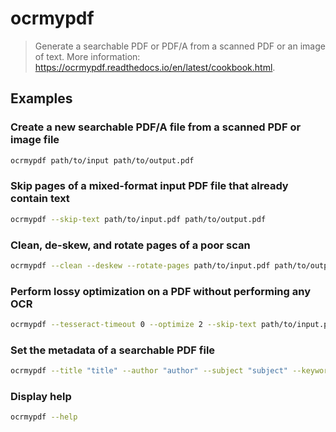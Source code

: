 # ocrmypdf

> Generate a searchable PDF or PDF/A from a scanned PDF or an image of text. More information: <https://ocrmypdf.readthedocs.io/en/latest/cookbook.html>.

## Examples

### Create a new searchable PDF/A file from a scanned PDF or image file

```bash
ocrmypdf path/to/input path/to/output.pdf
```

### Skip pages of a mixed-format input PDF file that already contain text

```bash
ocrmypdf --skip-text path/to/input.pdf path/to/output.pdf
```

### Clean, de-skew, and rotate pages of a poor scan

```bash
ocrmypdf --clean --deskew --rotate-pages path/to/input.pdf path/to/output.pdf
```

### Perform lossy optimization on a PDF without performing any OCR

```bash
ocrmypdf --tesseract-timeout 0 --optimize 2 --skip-text path/to/input.pdf path/to/output.pdf
```

### Set the metadata of a searchable PDF file

```bash
ocrmypdf --title "title" --author "author" --subject "subject" --keywords "keyword; key phrase; ..." path/to/input.pdf path/to/output.pdf
```

### Display help

```bash
ocrmypdf --help
```
